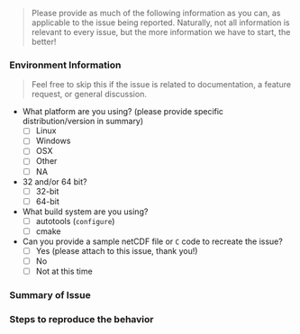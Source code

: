 > Please provide as much of the following information as you can, as applicable to the issue being reported.  Naturally, not all information is relevant to every issue, but the more information we have to start, the better!

### Environment Information

> Feel free to skip this if the issue is related to documentation, a feature request, or general discussion.

* What platform are you using? (please provide specific distribution/version in summary)
  * [ ] Linux
  * [ ] Windows
  * [ ] OSX
  * [ ] Other
  * [ ] NA
* 32 and/or 64 bit?
  * [ ] 32-bit
  * [ ] 64-bit
* What build system are you using?
  * [ ] autotools (`configure`)
  * [ ] cmake
* Can you provide a sample netCDF file or `C` code to recreate the issue?
  * [ ] Yes (please attach to this issue, thank you!)
  * [ ] No
  * [ ] Not at this time

### Summary of Issue

### Steps to reproduce the behavior
